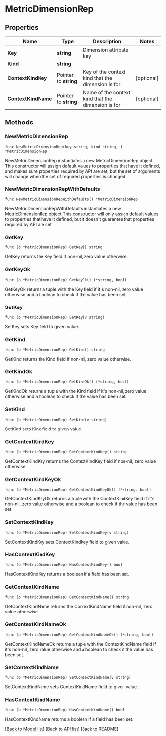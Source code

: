 # MetricDimensionRep

## Properties

Name | Type | Description | Notes
------------ | ------------- | ------------- | -------------
**Key** | **string** | Dimension attribute key | 
**Kind** | **string** |  | 
**ContextKindKey** | Pointer to **string** | Key of the context kind that the dimension is for | [optional] 
**ContextKindName** | Pointer to **string** | Name of the context kind that the dimension is for | [optional] 

## Methods

### NewMetricDimensionRep

`func NewMetricDimensionRep(key string, kind string, ) *MetricDimensionRep`

NewMetricDimensionRep instantiates a new MetricDimensionRep object
This constructor will assign default values to properties that have it defined,
and makes sure properties required by API are set, but the set of arguments
will change when the set of required properties is changed

### NewMetricDimensionRepWithDefaults

`func NewMetricDimensionRepWithDefaults() *MetricDimensionRep`

NewMetricDimensionRepWithDefaults instantiates a new MetricDimensionRep object
This constructor will only assign default values to properties that have it defined,
but it doesn't guarantee that properties required by API are set

### GetKey

`func (o *MetricDimensionRep) GetKey() string`

GetKey returns the Key field if non-nil, zero value otherwise.

### GetKeyOk

`func (o *MetricDimensionRep) GetKeyOk() (*string, bool)`

GetKeyOk returns a tuple with the Key field if it's non-nil, zero value otherwise
and a boolean to check if the value has been set.

### SetKey

`func (o *MetricDimensionRep) SetKey(v string)`

SetKey sets Key field to given value.


### GetKind

`func (o *MetricDimensionRep) GetKind() string`

GetKind returns the Kind field if non-nil, zero value otherwise.

### GetKindOk

`func (o *MetricDimensionRep) GetKindOk() (*string, bool)`

GetKindOk returns a tuple with the Kind field if it's non-nil, zero value otherwise
and a boolean to check if the value has been set.

### SetKind

`func (o *MetricDimensionRep) SetKind(v string)`

SetKind sets Kind field to given value.


### GetContextKindKey

`func (o *MetricDimensionRep) GetContextKindKey() string`

GetContextKindKey returns the ContextKindKey field if non-nil, zero value otherwise.

### GetContextKindKeyOk

`func (o *MetricDimensionRep) GetContextKindKeyOk() (*string, bool)`

GetContextKindKeyOk returns a tuple with the ContextKindKey field if it's non-nil, zero value otherwise
and a boolean to check if the value has been set.

### SetContextKindKey

`func (o *MetricDimensionRep) SetContextKindKey(v string)`

SetContextKindKey sets ContextKindKey field to given value.

### HasContextKindKey

`func (o *MetricDimensionRep) HasContextKindKey() bool`

HasContextKindKey returns a boolean if a field has been set.

### GetContextKindName

`func (o *MetricDimensionRep) GetContextKindName() string`

GetContextKindName returns the ContextKindName field if non-nil, zero value otherwise.

### GetContextKindNameOk

`func (o *MetricDimensionRep) GetContextKindNameOk() (*string, bool)`

GetContextKindNameOk returns a tuple with the ContextKindName field if it's non-nil, zero value otherwise
and a boolean to check if the value has been set.

### SetContextKindName

`func (o *MetricDimensionRep) SetContextKindName(v string)`

SetContextKindName sets ContextKindName field to given value.

### HasContextKindName

`func (o *MetricDimensionRep) HasContextKindName() bool`

HasContextKindName returns a boolean if a field has been set.


[[Back to Model list]](../README.md#documentation-for-models) [[Back to API list]](../README.md#documentation-for-api-endpoints) [[Back to README]](../README.md)


